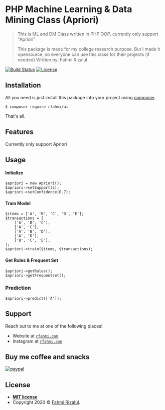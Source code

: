 # PHP Machine Learning & Data Mining Class (Apriori)

> This is ML and DM Class written in PHP OOP, currently only support "Apriori"
>
> This package is made for my college research purpose. But I made it opensource, so everyone can use this class for their projects (if needed)
> Written by: Fahmi Rizalul

[![Build Status](http://img.shields.io/travis/badges/badgerbadgerbadger.svg?style=flat)](https://travis-ci.org/badges/badgerbadgerbadger) [![License](http://img.shields.io/:license-mit-blue.svg?style=flat)](http://badges.mit-license.org)

## Installation

All you need is just install this package into your project using <a href="https://getcomposer.org/" target="_blank">composer</a>.

```shell
$ composer require rfahmi/ai
```

That's all.

## Features

Currently only support Apriori

## Usage

#### Initialize

```
$apriori = new Apriori();
$apriori->setSupport(3);
$apriori->setConfidence(0.7);
```

#### Train Model

```
$items = ['A', 'B', 'C', 'D', 'E'];
$transactions = [
    ['A', 'B', 'C'],
    ['A', 'C'],
    ['A', 'B', 'D'],
    ['A', 'D'],
    ['B', 'C', 'E'],
];
$apriori->train($items, $transactions);
```

#### Get Rules & Frequent Set

```
$apriori->getRules();
$apriori->getFrequentset();
```

### Prediction

```
$apriori->predict(['A']);
```

## Support

Reach out to me at one of the following places!

- Website at <a href="https://rfahmi.com" target="_blank">`rfahmi.com`</a>
- Instagram at <a href="https://rfahmi.com" target="_blank">`rfahmi.com`</a>

## Buy me coffee and snacks

[![paypal](https://www.paypalobjects.com/webstatic/mktg/logo/PP_AcceptanceMarkTray-NoDiscover_243x40.png)](https://www.paypal.com/paypalme/nmrfahmi)

## License

- **[MIT license](http://opensource.org/licenses/mit-license.php)**
- Copyright 2020 © <a href="https://rfahmi.com" target="_blank">Fahmi Rizalul</a>.
